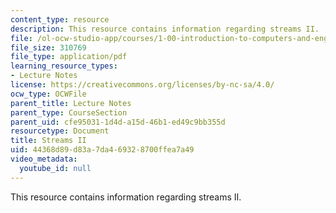 ```yaml
---
content_type: resource
description: This resource contains information regarding streams II.
file: /ol-ocw-studio-app/courses/1-00-introduction-to-computers-and-engineering-problem-solving-spring-2012/44368d89d83a7da469328700ffea7a49_MIT1_00S12_Lec_24.pdf
file_size: 310769
file_type: application/pdf
learning_resource_types:
- Lecture Notes
license: https://creativecommons.org/licenses/by-nc-sa/4.0/
ocw_type: OCWFile
parent_title: Lecture Notes
parent_type: CourseSection
parent_uid: cfe95031-1d4d-a15d-46b1-ed49c9bb355d
resourcetype: Document
title: Streams II
uid: 44368d89-d83a-7da4-6932-8700ffea7a49
video_metadata:
  youtube_id: null
---
```

This resource contains information regarding streams II.